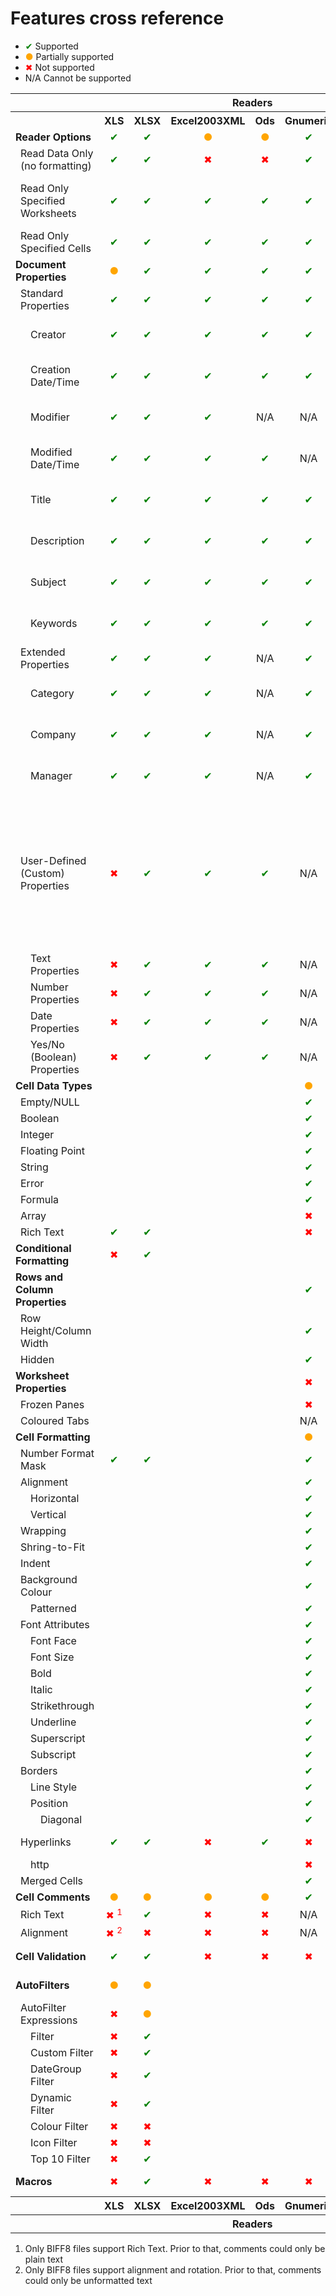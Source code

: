# Features cross reference

- <span style="text-align: center; color: green;">✔</span> Supported
- <span style="text-align: center; color: orange;">●</span> Partially supported
- <span style="text-align: center; color: red;">✖</span> Not supported
- N/A Cannot be supported

<table class="features-cross-reference">
	<tr>
		<th></th>
		<th colspan="7">Readers</th>
		<th colspan="6">Writers</th>
		<th colspan="2">Methods</th>
	</tr>
	<tr>
		<th></th>
		<th>XLS</th>
		<th>XLSX</th>
		<th>Excel2003XML</th>
		<th>Ods</th>
		<th>Gnumeric</th>
		<th>CSV</th>
		<th>SYLK</th>
		<th>XLS</th>
		<th>XLSX</th>
		<th>Ods</th>
		<th>CSV</th>
		<th>HTML</th>
		<th>PDF</th>
		<th>Getters</th>
		<th>Setters</th>
	</tr>
	<tr>
        <td><strong>Reader Options</strong></td>
		<td style="text-align: center; color: green;">✔</td>
		<td style="text-align: center; color: green;">✔</td>
		<td style="text-align: center; color: orange;">●</td>
		<td style="text-align: center; color: orange;">●</td>
		<td style="text-align: center; color: green;">✔</td>
		<td style="text-align: center;">N/A</td>
		<td style="text-align: center;">N/A</td>
		<td style="text-align: center;">N/A</td>
		<td style="text-align: center;">N/A</td>
		<td style="text-align: center;">N/A</td>
		<td style="text-align: center;">N/A</td>
		<td style="text-align: center;">N/A</td>
		<td style="text-align: center;">N/A</td>
		<td></td>
		<td></td>
	</tr>
	<tr>
		<td style="padding-left: 1em;">Read Data Only (no formatting)</td>
		<td style="text-align: center; color: green;">✔</td>
		<td style="text-align: center; color: green;">✔</td>
		<td style="text-align: center; color: red;">✖</td>
		<td style="text-align: center; color: red;">✖</td>
		<td style="text-align: center; color: green;">✔</td>
		<td style="text-align: center;">N/A</td>
		<td style="text-align: center;">N/A</td>
		<td style="text-align: center;">N/A</td>
		<td style="text-align: center;">N/A</td>
		<td style="text-align: center;">N/A</td>
		<td style="text-align: center;">N/A</td>
		<td style="text-align: center;">N/A</td>
		<td style="text-align: center;">N/A</td>
		<td>$reader-&gt;getReadDataOnly()</td>
		<td>$reader-&gt;setReadDataOnly()</td>
	</tr>
	<tr>
		<td style="padding-left: 1em;">Read Only Specified Worksheets</td>
		<td style="text-align: center; color: green;">✔</td>
		<td style="text-align: center; color: green;">✔</td>
		<td style="text-align: center; color: green;">✔</td>
		<td style="text-align: center; color: green;">✔</td>
		<td style="text-align: center; color: green;">✔</td>
		<td style="text-align: center;">N/A</td>
		<td style="text-align: center;">N/A</td>
		<td style="text-align: center;">N/A</td>
		<td style="text-align: center;">N/A</td>
		<td style="text-align: center;">N/A</td>
		<td style="text-align: center;">N/A</td>
		<td style="text-align: center;">N/A</td>
		<td style="text-align: center;">N/A</td>
		<td>$reader-&gt;getLoadSheetsOnly()</td>
		<td>$reader-&gt;setLoadSheetsOnly()<br>$reader-&gt;setLoadAllSheets()</td>
	</tr>
	<tr>
		<td style="padding-left: 1em;">Read Only Specified Cells</td>
		<td style="text-align: center; color: green;">✔</td>
		<td style="text-align: center; color: green;">✔</td>
		<td style="text-align: center; color: green;">✔</td>
		<td style="text-align: center; color: green;">✔</td>
		<td style="text-align: center; color: green;">✔</td>
		<td style="text-align: center;">N/A</td>
		<td style="text-align: center;">N/A</td>
		<td style="text-align: center;">N/A</td>
		<td style="text-align: center;">N/A</td>
		<td style="text-align: center;">N/A</td>
		<td style="text-align: center;">N/A</td>
		<td style="text-align: center;">N/A</td>
		<td style="text-align: center;">N/A</td>
		<td>$reader-&gt;getReadFilter()</td>
		<td>$reader-&gt;setReadFilter()</td>
	</tr>
	<tr>
		<td><strong>Document Properties</strong></td>
		<td style="text-align: center; color: orange;">●</td>
		<td style="text-align: center; color: green;">✔</td>
		<td style="text-align: center; color: green;">✔</td>
		<td style="text-align: center; color: green;">✔</td>
		<td style="text-align: center; color: green;">✔</td>
		<td style="text-align: center;">N/A</td>
		<td style="text-align: center;">N/A</td>
		<td style="text-align: center; color: orange;">●</td>
		<td style="text-align: center; color: green;">✔</td>
		<td style="text-align: center; color: green;">✔</td>
		<td style="text-align: center;">N/A</td>
		<td style="text-align: center;">N/A</td>
		<td style="text-align: center; color: orange;">●</td>
		<td></td>
		<td></td>
	</tr>
	<tr>
		<td style="padding-left: 1em;">Standard Properties</td>
		<td style="text-align: center; color: green;">✔</td>
		<td style="text-align: center; color: green;">✔</td>
		<td style="text-align: center; color: green;">✔</td>
		<td style="text-align: center; color: green;">✔</td>
		<td style="text-align: center; color: green;">✔</td>
		<td style="text-align: center;">N/A</td>
		<td style="text-align: center;">N/A</td>
		<td style="text-align: center; color: green;">✔</td>
		<td style="text-align: center; color: green;">✔</td>
		<td style="text-align: center; color: orange;">●</td>
		<td style="text-align: center;">N/A</td>
		<td style="text-align: center;">N/A</td>
		<td style="text-align: center; color: orange;">●</td>
		<td></td>
		<td></td>
	</tr>
	<tr>
		<td style="padding-left: 2em;">Creator</td>
		<td style="text-align: center; color: green;">✔</td>
		<td style="text-align: center; color: green;">✔</td>
		<td style="text-align: center; color: green;">✔</td>
		<td style="text-align: center; color: green;">✔</td>
		<td style="text-align: center; color: green;">✔</td>
		<td style="text-align: center;">N/A</td>
		<td style="text-align: center;">N/A</td>
		<td style="text-align: center; color: green;">✔</td>
		<td style="text-align: center; color: green;">✔</td>
		<td style="text-align: center; color: green;">✔</td>
		<td style="text-align: center;">N/A</td>
		<td style="text-align: center; color: green;">✔</td>
		<td style="text-align: center; color: green;">✔</td>
		<td>$spreadsheet-&gt;getProperties()-&gt;getCreator()</td>
		<td>$spreadsheet-&gt;getProperties()-&gt;setCreator()</td>
	</tr>
	<tr>
		<td style="padding-left: 2em;">Creation Date/Time</td>
        <td style="text-align: center; color: green;">✔</td>
		<td style="text-align: center; color: green;">✔</td>
		<td style="text-align: center; color: green;">✔</td>
		<td style="text-align: center; color: green;">✔</td>
		<td style="text-align: center; color: green;">✔</td>
		<td style="text-align: center;">N/A</td>
		<td style="text-align: center;">N/A</td>
		<td style="text-align: center; color: green;">✔</td>
		<td style="text-align: center; color: green;">✔</td>
		<td style="text-align: center; color: green;">✔</td>
		<td style="text-align: center;">N/A</td>
		<td style="text-align: center;">N/A</td>
		<td style="text-align: center; color: red;">✖</td>
		<td>$spreadsheet-&gt;getProperties()-&gt;getCreated()</td>
		<td>$spreadsheet-&gt;getProperties()-&gt;setCreated()</td>
	</tr>
	<tr>
		<td style="padding-left: 2em;">Modifier</td>
		<td style="text-align: center; color: green;">✔</td>
		<td style="text-align: center; color: green;">✔</td>
		<td style="text-align: center; color: green;">✔</td>
		<td style="text-align: center;">N/A</td>
		<td style="text-align: center;">N/A</td>
		<td style="text-align: center;">N/A</td>
		<td style="text-align: center;">N/A</td>
		<td style="text-align: center; color: green;">✔</td>
		<td style="text-align: center; color: green;">✔</td>
		<td style="text-align: center; color: red;">✖</td>
		<td style="text-align: center;">N/A</td>
		<td style="text-align: center;">N/A</td>
		<td style="text-align: center; color: red;">✖</td>
		<td>$spreadsheet-&gt;getProperties()-&gt;getLastModifiedBy()</td>
		<td>$spreadsheet-&gt;getProperties()-&gt;setLastModifiedBy()</td>
	</tr>
	<tr>
		<td style="padding-left: 2em;">Modified Date/Time</td>
		<td style="text-align: center; color: green;">✔</td>
		<td style="text-align: center; color: green;">✔</td>
		<td style="text-align: center; color: green;">✔</td>
		<td style="text-align: center; color: green;">✔</td>
		<td style="text-align: center;">N/A</td>
		<td style="text-align: center;">N/A</td>
		<td style="text-align: center;">N/A</td>
		<td style="text-align: center; color: green;">✔</td>
		<td style="text-align: center; color: green;">✔</td>
		<td style="text-align: center; color: red;">✖</td>
		<td style="text-align: center;">N/A</td>
		<td style="text-align: center;">N/A</td>
		<td style="text-align: center; color: red;">✖</td>
		<td>$spreadsheet-&gt;getProperties()-&gt;getModified()</td>
		<td>$spreadsheet-&gt;getProperties()-&gt;setModified()</td>
	</tr>
	<tr>
		<td style="padding-left: 2em;">Title</td>
		<td style="text-align: center; color: green;">✔</td>
		<td style="text-align: center; color: green;">✔</td>
		<td style="text-align: center; color: green;">✔</td>
		<td style="text-align: center; color: green;">✔</td>
		<td style="text-align: center; color: green;">✔</td>
		<td style="text-align: center;">N/A</td>
		<td style="text-align: center;">N/A</td>
		<td style="text-align: center; color: green;">✔</td>
		<td style="text-align: center; color: green;">✔</td>
		<td style="text-align: center; color: green;">✔</td>
		<td style="text-align: center;">N/A</td>
		<td style="text-align: center; color: green;">✔</td>
		<td style="text-align: center; color: green;">✔</td>
		<td>$spreadsheet-&gt;getProperties()-&gt;getTitle()</td>
		<td>$spreadsheet-&gt;getProperties()-&gt;setTitle()</td>
	</tr>
	<tr>
		<td style="padding-left: 2em;">Description</td>
		<td style="text-align: center; color: green;">✔</td>
		<td style="text-align: center; color: green;">✔</td>
		<td style="text-align: center; color: green;">✔</td>
		<td style="text-align: center; color: green;">✔</td>
		<td style="text-align: center; color: green;">✔</td>
		<td style="text-align: center;">N/A</td>
		<td style="text-align: center;">N/A</td>
		<td style="text-align: center; color: green;">✔</td>
		<td style="text-align: center; color: green;">✔</td>
		<td style="text-align: center; color: green;">✔</td>
		<td style="text-align: center;">N/A</td>
		<td style="text-align: center;">N/A</td>
		<td style="text-align: center; color: red;">✖</td>
		<td>$spreadsheet-&gt;getProperties()-&gt;getDescription()</td>
		<td>$spreadsheet-&gt;getProperties()-&gt;setDescription()</td>
	</tr>
	<tr>
		<td style="padding-left: 2em;">Subject</td>
		<td style="text-align: center; color: green;">✔</td>
		<td style="text-align: center; color: green;">✔</td>
		<td style="text-align: center; color: green;">✔</td>
		<td style="text-align: center; color: green;">✔</td>
		<td style="text-align: center; color: green;">✔</td>
		<td style="text-align: center;">N/A</td>
		<td style="text-align: center;">N/A</td>
		<td style="text-align: center; color: green;">✔</td>
		<td style="text-align: center; color: green;">✔</td>
		<td style="text-align: center; color: green;">✔</td>
		<td style="text-align: center;">N/A</td>
		<td style="text-align: center; color: green;">✔</td>
		<td style="text-align: center; color: green;">✔</td>
		<td>$spreadsheet-&gt;getProperties()-&gt;getSubject()</td>
		<td>$spreadsheet-&gt;getProperties()-&gt;setSubject()</td>
	</tr>
	<tr>
		<td style="padding-left: 2em;">Keywords</td>
		<td style="text-align: center; color: green;">✔</td>
		<td style="text-align: center; color: green;">✔</td>
		<td style="text-align: center; color: green;">✔</td>
		<td style="text-align: center; color: green;">✔</td>
		<td style="text-align: center; color: green;">✔</td>
		<td style="text-align: center;">N/A</td>
		<td style="text-align: center;">N/A</td>
		<td style="text-align: center; color: green;">✔</td>
		<td style="text-align: center; color: green;">✔</td>
		<td style="text-align: center; color: green;">✔</td>
		<td style="text-align: center;">N/A</td>
		<td style="text-align: center; color: green;">✔</td>
		<td style="text-align: center; color: green;">✔</td>
		<td>$spreadsheet-&gt;getProperties()-&gt;getKeywords()</td>
		<td>$spreadsheet-&gt;getProperties()-&gt;setKeywords()</td>
	</tr>
	<tr>
		<td style="padding-left: 1em;">Extended Properties</td>
		<td style="text-align: center; color: green;">✔</td>
		<td style="text-align: center; color: green;">✔</td>
		<td style="text-align: center; color: green;">✔</td>
		<td style="text-align: center;">N/A</td>
		<td style="text-align: center; color: green;">✔</td>
		<td style="text-align: center;">N/A</td>
		<td style="text-align: center;">N/A</td>
		<td></td>
		<td style="text-align: center; color: green;">✔</td>
		<td style="text-align: center; color: orange;">●</td>
		<td style="text-align: center;">N/A</td>
		<td style="text-align: center;">N/A</td>
		<td></td>
		<td></td>
		<td></td>
	</tr>
	<tr>
		<td style="padding-left: 2em;">Category</td>
		<td style="text-align: center; color: green;">✔</td>
		<td style="text-align: center; color: green;">✔</td>
		<td style="text-align: center; color: green;">✔</td>
		<td style="text-align: center;">N/A</td>
		<td style="text-align: center; color: green;">✔</td>
		<td style="text-align: center;">N/A</td>
		<td style="text-align: center;">N/A</td>
		<td></td>
		<td style="text-align: center; color: green;">✔</td>
		<td style="text-align: center; color: green;">✔</td>
		<td style="text-align: center;">N/A</td>
		<td style="text-align: center;">N/A</td>
		<td></td>
		<td>$spreadsheet-&gt;getProperties()-&gt;getCategory()</td>
		<td>$spreadsheet-&gt;getProperties()-&gt;setCategory()</td>
	</tr>
	<tr>
		<td style="padding-left: 2em;">Company</td>
		<td style="text-align: center; color: green;">✔</td>
		<td style="text-align: center; color: green;">✔</td>
		<td style="text-align: center; color: green;">✔</td>
		<td style="text-align: center;">N/A</td>
		<td style="text-align: center; color: green;">✔</td>
		<td style="text-align: center;">N/A</td>
		<td style="text-align: center;">N/A</td>
		<td></td>
		<td style="text-align: center; color: green;">✔</td>
		<td style="text-align: center; color: green;">✔</td>
		<td style="text-align: center;">N/A</td>
		<td style="text-align: center;">N/A</td>
		<td></td>
		<td>$spreadsheet-&gt;getProperties()-&gt;getCompany()</td>
		<td>$spreadsheet-&gt;getProperties()-&gt;setCompany()</td>
	</tr>
	<tr>
		<td style="padding-left: 2em;">Manager</td>
		<td style="text-align: center; color: green;">✔</td>
		<td style="text-align: center; color: green;">✔</td>
		<td style="text-align: center; color: green;">✔</td>
		<td style="text-align: center;">N/A</td>
		<td style="text-align: center; color: green;">✔</td>
		<td style="text-align: center;">N/A</td>
		<td style="text-align: center;">N/A</td>
		<td></td>
		<td style="text-align: center; color: green;">✔</td>
		<td style="text-align: center; color: red;">✖</td>
        <td style="text-align: center;">N/A</td>
		<td style="text-align: center;">N/A</td>
		<td></td>
		<td>$spreadsheet-&gt;getProperties()-&gt;getManager()</td>
		<td>$spreadsheet-&gt;getProperties()-&gt;setManager()</td>
	</tr>
	<tr>
		<td style="padding-left: 1em;">User-Defined (Custom) Properties</td>
		<td style="text-align: center; color: red;">✖</td>
		<td style="text-align: center; color: green;">✔</td>
		<td style="text-align: center; color: green;">✔</td>
		<td style="text-align: center; color: green;">✔</td>
		<td style="text-align: center;">N/A</td>
		<td style="text-align: center;">N/A</td>
		<td style="text-align: center;">N/A</td>
		<td></td>
		<td style="text-align: center; color: green;">✔</td>
		<td style="text-align: center; color: red;">✖</td>
		<td style="text-align: center;">N/A</td>
		<td style="text-align: center;">N/A</td>
		<td></td>
		<td>$spreadsheet-&gt;getProperties()-&gt;getCustomProperties()<br>$spreadsheet-&gt;getProperties()-&gt;isCustomPropertySet()<br>$spreadsheet-&gt;getProperties()-&gt;getCustomPropertyValue()<br>$spreadsheet-&gt;getProperties()-&gt;getCustomPropertyType()</td>
		<td>$spreadsheet-&gt;getProperties()-&gt;setCustomProperty()</td>
	</tr>
	<tr>
		<td style="padding-left: 2em;">Text Properties</td>
		<td style="text-align: center; color: red;">✖</td>
		<td style="text-align: center; color: green;">✔</td>
		<td style="text-align: center; color: green;">✔</td>
		<td style="text-align: center; color: green;">✔</td>
		<td style="text-align: center;">N/A</td>
		<td style="text-align: center;">N/A</td>
		<td style="text-align: center;">N/A</td>
		<td></td>
		<td style="text-align: center; color: green;">✔</td>
		<td style="text-align: center; color: red;">✖</td>
		<td style="text-align: center;">N/A</td>
		<td style="text-align: center;">N/A</td>
		<td></td>
		<td></td>
		<td></td>
	</tr>
	<tr>
		<td style="padding-left: 2em;">Number Properties</td>
		<td style="text-align: center; color: red;">✖</td>
		<td style="text-align: center; color: green;">✔</td>
		<td style="text-align: center; color: green;">✔</td>
		<td style="text-align: center; color: green;">✔</td>
		<td style="text-align: center;">N/A</td>
		<td style="text-align: center;">N/A</td>
		<td style="text-align: center;">N/A</td>
		<td></td>
		<td style="text-align: center; color: green;">✔</td>
		<td style="text-align: center; color: red;">✖</td>
		<td style="text-align: center;">N/A</td>
		<td style="text-align: center;">N/A</td>
		<td></td>
		<td></td>
		<td></td>
	</tr>
	<tr>
		<td style="padding-left: 2em;">Date Properties</td>
		<td style="text-align: center; color: red;">✖</td>
		<td style="text-align: center; color: green;">✔</td>
		<td style="text-align: center; color: green;">✔</td>
		<td style="text-align: center; color: green;">✔</td>
		<td style="text-align: center;">N/A</td>
		<td style="text-align: center;">N/A</td>
		<td style="text-align: center;">N/A</td>
		<td></td>
		<td style="text-align: center; color: green;">✔</td>
		<td style="text-align: center; color: red;">✖</td>
		<td style="text-align: center;">N/A</td>
		<td style="text-align: center;">N/A</td>
		<td></td>
		<td></td>
		<td></td>
	</tr>
	<tr>
		<td style="padding-left: 2em;">Yes/No (Boolean) Properties</td>
		<td style="text-align: center; color: red;">✖</td>
		<td style="text-align: center; color: green;">✔</td>
		<td style="text-align: center; color: green;">✔</td>
		<td style="text-align: center; color: green;">✔</td>
		<td style="text-align: center;">N/A</td>
		<td style="text-align: center;">N/A</td>
		<td style="text-align: center;">N/A</td>
		<td></td>
		<td style="text-align: center; color: green;">✔</td>
		<td style="text-align: center; color: red;">✖</td>
		<td style="text-align: center;">N/A</td>
		<td style="text-align: center;">N/A</td>
		<td></td>
		<td></td>
		<td></td>
	</tr>
	<tr>
		<td><strong>Cell Data Types</strong></td>
		<td></td>
		<td></td>
		<td></td>
		<td></td>
		<td style="text-align: center; color: orange;">●</td>
		<td></td>
		<td></td>
		<td style="text-align: center; color: orange;">●</td>
		<td></td>
		<td></td>
		<td></td>
		<td></td>
		<td></td>
		<td></td>
	</tr>
	<tr>
		<td style="padding-left: 1em;">Empty/NULL</td>
		<td></td>
		<td></td>
		<td></td>
		<td></td>
		<td style="text-align: center; color: green;">✔</td>
		<td></td>
		<td></td>
		<td></td>
		<td></td>
		<td></td>
		<td></td>
		<td></td>
		<td></td>
		<td></td>
		<td></td>
	</tr>
	<tr>
		<td style="padding-left: 1em;">Boolean</td>
		<td></td>
		<td></td>
		<td></td>
		<td></td>
		<td style="text-align: center; color: green;">✔</td>
		<td></td>
		<td></td>
		<td></td>
		<td></td>
		<td></td>
		<td></td>
		<td></td>
		<td></td>
		<td></td>
		<td></td>
	</tr>
	<tr>
		<td style="padding-left: 1em;">Integer</td>
		<td></td>
		<td></td>
		<td></td>
		<td></td>
		<td style="text-align: center; color: green;">✔</td>
		<td></td>
		<td></td>
		<td></td>
		<td></td>
		<td></td>
		<td></td>
		<td></td>
		<td></td>
		<td></td>
		<td></td>
	</tr>
	<tr>
		<td style="padding-left: 1em;">Floating Point</td>
		<td></td>
		<td></td>
		<td></td>
		<td></td>
		<td style="text-align: center; color: green;">✔</td>
		<td></td>
		<td></td>
		<td></td>
		<td></td>
		<td></td>
		<td></td>
		<td></td>
		<td></td>
		<td></td>
		<td></td>
	</tr>
	<tr>
		<td style="padding-left: 1em;">String</td>
		<td></td>
		<td></td>
		<td></td>
		<td></td>
		<td style="text-align: center; color: green;">✔</td>
		<td></td>
		<td></td>
		<td></td>
		<td></td>
		<td></td>
		<td></td>
		<td></td>
		<td></td>
		<td></td>
		<td></td>
	</tr>
	<tr>
		<td style="padding-left: 1em;">Error</td>
		<td></td>
		<td></td>
		<td></td>
		<td></td>
		<td style="text-align: center; color: green;">✔</td>
		<td></td>
		<td></td>
		<td></td>
		<td></td>
		<td></td>
		<td></td>
		<td></td>
		<td></td>
		<td></td>
		<td></td>
	</tr>
	<tr>
		<td style="padding-left: 1em;">Formula</td>
		<td></td>
		<td></td>
		<td></td>
		<td></td>
		<td style="text-align: center; color: green;">✔</td>
		<td></td>
		<td></td>
		<td></td>
		<td></td>
		<td></td>
		<td></td>
		<td></td>
		<td></td>
		<td></td>
		<td></td>
	</tr>
	<tr>
		<td style="padding-left: 1em;">Array</td>
		<td></td>
		<td></td>
		<td></td>
		<td></td>
		<td style="text-align: center; color: red;">✖</td>
		<td></td>
		<td></td>
		<td></td>
		<td></td>
		<td></td>
		<td></td>
		<td></td>
		<td></td>
		<td></td>
		<td></td>
	</tr>
	<tr>
		<td style="padding-left: 1em;">Rich Text</td>
		<td style="text-align: center; color: green;">✔</td>
		<td style="text-align: center; color: green;">✔</td>
		<td></td>
		<td></td>
		<td style="text-align: center; color: red;">✖</td>
		<td style="text-align: center;">N/A</td>
		<td></td>
		<td style="text-align: center; color: red;">✖</td>
		<td style="text-align: center; color: green;">✔</td>
		<td></td>
		<td style="text-align: center;">N/A</td>
		<td></td>
		<td></td>
		<td></td>
		<td></td>
	</tr>
	<tr>
		<td><strong>Conditional Formatting</strong></td>
		<td style="text-align: center; color: red;">✖</td>
		<td style="text-align: center; color: green;">✔</td>
		<td></td>
		<td></td>
		<td></td>
		<td style="text-align: center;">N/A</td>
		<td></td>
		<td style="text-align: center; color: red;">✖</td>
		<td style="text-align: center; color: green;">✔</td>
		<td style="text-align: center;">N/A</td>
		<td></td>
		<td></td>
		<td></td>
		<td></td>
		<td></td>
	</tr>
	<tr>
		<td><strong>Rows and Column Properties</strong></td>
		<td></td>
		<td></td>
		<td></td>
		<td></td>
		<td style="text-align: center; color: green;">✔</td>
		<td></td>
		<td></td>
		<td></td>
		<td></td>
		<td></td>
		<td></td>
		<td></td>
		<td></td>
		<td></td>
		<td></td>
	</tr>
	<tr>
		<td style="padding-left: 1em;">Row Height/Column Width</td>
		<td></td>
		<td></td>
		<td></td>
		<td></td>
		<td style="text-align: center; color: green;">✔</td>
		<td></td>
		<td></td>
		<td></td>
		<td></td>
		<td></td>
		<td></td>
		<td></td>
		<td></td>
		<td></td>
		<td></td>
	</tr>
	<tr>
		<td style="padding-left: 1em;">Hidden</td>
		<td></td>
		<td></td>
		<td></td>
		<td></td>
		<td style="text-align: center; color: green;">✔</td>
		<td></td>
		<td></td>
		<td></td>
		<td></td>
		<td></td>
		<td></td>
		<td></td>
		<td></td>
		<td></td>
		<td></td>
	</tr>
	<tr>
		<td><strong>Worksheet Properties</strong></td>
		<td></td>
		<td></td>
		<td></td>
		<td></td>
		<td style="text-align: center; color: red;">✖</td>
		<td></td>
		<td></td>
		<td></td>
		<td></td>
		<td></td>
		<td></td>
		<td></td>
		<td></td>
		<td></td>
		<td></td>
	</tr>
	<tr>
		<td style="padding-left: 1em;">Frozen Panes</td>
		<td></td>
		<td></td>
		<td></td>
		<td></td>
		<td style="text-align: center; color: red;">✖</td>
		<td></td>
		<td></td>
		<td></td>
		<td></td>
		<td></td>
		<td></td>
		<td></td>
		<td></td>
		<td></td>
		<td></td>
	</tr>
	<tr>
		<td style="padding-left: 1em;">Coloured Tabs</td>
		<td></td>
		<td></td>
		<td></td>
		<td></td>
		<td style="text-align: center;">N/A</td>
		<td></td>
		<td></td>
		<td></td>
		<td></td>
		<td></td>
		<td></td>
		<td></td>
		<td></td>
		<td></td>
		<td></td>
	</tr>
	<tr>
		<td><strong>Cell Formatting</strong></td>
		<td></td>
		<td></td>
		<td></td>
		<td></td>
		<td style="text-align: center; color: orange;">●</td>
		<td></td>
		<td></td>
		<td></td>
		<td></td>
		<td></td>
		<td></td>
		<td></td>
		<td></td>
		<td></td>
		<td></td>
	</tr>
	<tr>
		<td style="padding-left: 1em;">Number Format Mask</td>
		<td style="text-align: center; color: green;">✔</td>
		<td style="text-align: center; color: green;">✔</td>
		<td></td>
		<td></td>
		<td style="text-align: center; color: green;">✔</td>
		<td></td>
		<td></td>
		<td></td>
		<td></td>
		<td></td>
		<td></td>
		<td></td>
		<td></td>
		<td></td>
		<td></td>
	</tr>
	<tr>
		<td style="padding-left: 1em;">Alignment</td>
		<td></td>
		<td></td>
		<td></td>
		<td></td>
		<td style="text-align: center; color: green;">✔</td>
		<td></td>
		<td></td>
		<td></td>
		<td></td>
		<td></td>
		<td></td>
		<td></td>
		<td></td>
		<td></td>
		<td></td>
	</tr>
	<tr>
		<td style="padding-left: 2em;">Horizontal</td>
		<td></td>
		<td></td>
		<td></td>
		<td></td>
		<td style="text-align: center; color: green;">✔</td>
		<td></td>
		<td></td>
		<td></td>
		<td></td>
		<td></td>
		<td></td>
		<td></td>
		<td></td>
		<td></td>
		<td></td>
	</tr>
	<tr>
		<td style="padding-left: 2em;">Vertical</td>
		<td></td>
		<td></td>
		<td></td>
		<td></td>
		<td style="text-align: center; color: green;">✔</td>
		<td></td>
		<td></td>
		<td></td>
		<td></td>
		<td></td>
		<td></td>
		<td></td>
		<td></td>
		<td></td>
		<td></td>
	</tr>
	<tr>
		<td style="padding-left: 1em;">Wrapping</td>
		<td></td>
		<td></td>
		<td></td>
		<td></td>
		<td style="text-align: center; color: green;">✔</td>
		<td></td>
		<td></td>
		<td></td>
		<td></td>
		<td></td>
		<td></td>
		<td></td>
		<td></td>
		<td></td>
		<td></td>
	</tr>
	<tr>
		<td style="padding-left: 1em;">Shring-to-Fit</td>
		<td></td>
		<td></td>
		<td></td>
		<td></td>
		<td style="text-align: center; color: green;">✔</td>
		<td></td>
		<td></td>
		<td></td>
		<td></td>
		<td></td>
		<td></td>
		<td></td>
		<td></td>
		<td></td>
		<td></td>
	</tr>
	<tr>
		<td style="padding-left: 1em;">Indent</td>
		<td></td>
		<td></td>
		<td></td>
		<td></td>
		<td style="text-align: center; color: green;">✔</td>
		<td></td>
		<td></td>
		<td></td>
		<td></td>
		<td></td>
		<td></td>
		<td></td>
		<td></td>
		<td></td>
		<td></td>
	</tr>
	<tr>
		<td style="padding-left: 1em;">Background Colour</td>
		<td></td>
		<td></td>
		<td></td>
		<td></td>
		<td style="text-align: center; color: green;">✔</td>
		<td></td>
		<td></td>
		<td></td>
		<td></td>
		<td></td>
		<td></td>
		<td></td>
		<td></td>
		<td></td>
		<td></td>
	</tr>
	<tr>
		<td style="padding-left: 2em;">Patterned</td>
		<td></td>
		<td></td>
		<td></td>
		<td></td>
		<td style="text-align: center; color: green;">✔</td>
		<td></td>
		<td></td>
		<td></td>
		<td></td>
		<td></td>
		<td></td>
		<td></td>
		<td></td>
		<td></td>
		<td></td>
	</tr>
	<tr>
		<td style="padding-left: 1em;">Font Attributes</td>
		<td></td>
		<td></td>
		<td></td>
		<td></td>
		<td style="text-align: center; color: green;">✔</td>
		<td></td>
		<td></td>
		<td></td>
		<td></td>
		<td style="text-align: center; color: orange;">●</td>
		<td></td>
		<td></td>
		<td></td>
		<td></td>
		<td></td>
	</tr>
	<tr>
		<td style="padding-left: 2em;">Font Face</td>
		<td></td>
		<td></td>
		<td></td>
		<td></td>
		<td style="text-align: center; color: green;">✔</td>
		<td></td>
		<td></td>
		<td></td>
		<td></td>
		<td style="text-align: center; color: green;">✔</td>
		<td></td>
		<td></td>
		<td></td>
		<td></td>
		<td></td>
	</tr>
	<tr>
		<td style="padding-left: 2em;">Font Size</td>
		<td></td>
		<td></td>
		<td></td>
		<td></td>
		<td style="text-align: center; color: green;">✔</td>
		<td></td>
		<td></td>
		<td></td>
		<td></td>
		<td style="text-align: center; color: green;">✔</td>
		<td></td>
		<td></td>
		<td></td>
		<td></td>
		<td></td>
	</tr>
	<tr>
		<td style="padding-left: 2em;">Bold</td>
		<td></td>
		<td></td>
		<td></td>
		<td></td>
		<td style="text-align: center; color: green;">✔</td>
		<td></td>
		<td></td>
		<td></td>
		<td></td>
		<td style="text-align: center; color: green;">✔</td>
		<td></td>
		<td></td>
		<td></td>
		<td></td>
		<td></td>
	</tr>
	<tr>
		<td style="padding-left: 2em;">Italic</td>
		<td></td>
		<td></td>
		<td></td>
		<td></td>
		<td style="text-align: center; color: green;">✔</td>
		<td></td>
		<td></td>
		<td></td>
		<td></td>
		<td style="text-align: center; color: green;">✔</td>
		<td></td>
		<td></td>
		<td></td>
		<td></td>
		<td></td>
	</tr>
	<tr>
		<td style="padding-left: 2em;">Strikethrough</td>
		<td></td>
		<td></td>
		<td></td>
		<td></td>
		<td style="text-align: center; color: green;">✔</td>
		<td></td>
		<td></td>
		<td></td>
		<td></td>
		<td style="text-align: center; color: red;">✖</td>
		<td></td>
		<td></td>
		<td></td>
		<td></td>
		<td></td>
	</tr>
	<tr>
		<td style="padding-left: 2em;">Underline</td>
		<td></td>
		<td></td>
		<td></td>
		<td></td>
		<td style="text-align: center; color: green;">✔</td>
		<td></td>
		<td></td>
		<td></td>
		<td></td>
		<td style="text-align: center; color: green;">✔</td>
		<td></td>
		<td></td>
		<td></td>
		<td></td>
		<td></td>
	</tr>
	<tr>
		<td style="padding-left: 2em;">Superscript</td>
		<td></td>
		<td></td>
		<td></td>
		<td></td>
		<td style="text-align: center; color: green;">✔</td>
		<td></td>
		<td></td>
		<td></td>
		<td></td>
		<td style="text-align: center; color: red;">✖</td>
		<td></td>
		<td></td>
		<td></td>
		<td></td>
		<td></td>
	</tr>
	<tr>
		<td style="padding-left: 2em;">Subscript</td>
		<td></td>
		<td></td>
		<td></td>
		<td></td>
		<td style="text-align: center; color: green;">✔</td>
		<td></td>
		<td></td>
		<td></td>
		<td></td>
		<td style="text-align: center; color: red;">✖</td>
		<td></td>
		<td></td>
		<td></td>
		<td></td>
		<td></td>
	</tr>
	<tr>
		<td style="padding-left: 1em;">Borders</td>
		<td></td>
		<td></td>
		<td></td>
		<td></td>
		<td style="text-align: center; color: green;">✔</td>
		<td></td>
		<td></td>
		<td></td>
		<td></td>
		<td></td>
		<td></td>
		<td></td>
		<td></td>
		<td></td>
		<td></td>
	</tr>
	<tr>
		<td style="padding-left: 2em;">Line Style</td>
		<td></td>
		<td></td>
		<td></td>
		<td></td>
		<td style="text-align: center; color: green;">✔</td>
		<td></td>
		<td></td>
		<td></td>
		<td></td>
		<td></td>
		<td></td>
		<td></td>
		<td></td>
		<td></td>
		<td></td>
	</tr>
	<tr>
		<td style="padding-left: 2em;">Position</td>
		<td></td>
		<td></td>
		<td></td>
		<td></td>
		<td style="text-align: center; color: green;">✔</td>
		<td></td>
		<td></td>
		<td></td>
		<td></td>
		<td></td>
		<td></td>
		<td></td>
		<td></td>
		<td></td>
		<td></td>
	</tr>
	<tr>
		<td style="padding-left: 3em;">Diagonal</td>
		<td></td>
		<td></td>
		<td></td>
		<td></td>
		<td style="text-align: center; color: green;">✔</td>
		<td></td>
		<td></td>
		<td></td>
		<td></td>
		<td></td>
		<td></td>
		<td></td>
		<td></td>
		<td></td>
		<td></td>
	</tr>
	<tr>
		<td style="padding-left: 1em;">Hyperlinks</td>
		<td style="text-align: center; color: green;">✔</td>
		<td style="text-align: center; color: green;">✔</td>
		<td style="text-align: center; color: red;">✖</td>
		<td style="text-align: center; color: green;">✔</td>
		<td style="text-align: center; color: red;">✖</td>
		<td style="text-align: center; color: red;">✖</td>
		<td style="text-align: center; color: red;">✖</td>
		<td style="text-align: center; color: green;">✔</td>
		<td style="text-align: center; color: green;">✔</td>
		<td style="text-align: center; color: red;">✖</td>
		<td style="text-align: center; color: red;">✖</td>
		<td style="text-align: center; color: green;">✔</td>
		<td style="text-align: center; color: red;">✖</td>
		<td>$cell->getHyperlink()->getUrl($url)</td>
		<td>$cell->getHyperlink()->setUrl($url)</td>
	</tr>
	<tr>
		<td style="padding-left: 2em;">http</td>
		<td></td>
		<td></td>
		<td></td>
		<td></td>
		<td style="text-align: center; color: red;">✖</td>
		<td></td>
		<td></td>
		<td></td>
		<td></td>
		<td></td>
		<td></td>
		<td></td>
		<td></td>
		<td></td>
		<td></td>
	</tr>
	<tr>
		<td style="padding-left: 1em;">Merged Cells</td>
		<td></td>
		<td></td>
		<td></td>
		<td></td>
		<td style="text-align: center; color: green;">✔</td>
		<td></td>
		<td></td>
		<td></td>
		<td></td>
		<td></td>
		<td></td>
		<td></td>
		<td></td>
		<td></td>
		<td></td>
	</tr>
	<tr>
		<td><strong>Cell Comments</strong></td>
		<td style="text-align: center; color: orange;">●</td>
		<td style="text-align: center; color: orange;">●</td>
		<td style="text-align: center; color: orange;">●</td>
		<td style="text-align: center; color: orange;">●</td>
		<td style="text-align: center; color: green;">✔</td>
		<td style="text-align: center;">N/A</td>
		<td style="text-align: center;">N/A</td>
		<td style="text-align: center; color: red;">✖</td>
		<td style="text-align: center; color: orange;">●</td>
		<td style="text-align: center; color: orange;">●</td>
		<td style="text-align: center;">N/A</td>
		<td></td>
		<td style="text-align: center;">N/A</td>
		<td></td>
		<td></td>
	</tr>
	<tr>
		<td style="padding-left: 1em;">Rich Text</td>
        <td style="text-align: center; color: red;">✖ <sup>1</sup></td>
		<td style="text-align: center; color: green;">✔</td>
		<td style="text-align: center; color: red;">✖</td>
		<td style="text-align: center; color: red;">✖</td>
		<td style="text-align: center;">N/A</td>
		<td style="text-align: center;">N/A</td>
		<td style="text-align: center;">N/A</td>
		<td style="text-align: center; color: red;">✖</td>
		<td style="text-align: center; color: green;">✔</td>
		<td style="text-align: center; color: red;">✖</td>
		<td style="text-align: center;">N/A</td>
		<td></td>
		<td style="text-align: center;">N/A</td>
		<td></td>
		<td></td>
	</tr>
	<tr>
		<td style="padding-left: 1em;">Alignment</td>
        <td style="text-align: center; color: red;">✖ <sup>2</sup></td>
		<td style="text-align: center; color: red;">✖</td>
		<td style="text-align: center; color: red;">✖</td>
		<td style="text-align: center; color: red;">✖</td>
		<td style="text-align: center;">N/A</td>
		<td style="text-align: center;">N/A</td>
		<td style="text-align: center;">N/A</td>
		<td style="text-align: center; color: red;">✖</td>
		<td style="text-align: center; color: red;">✖</td>
		<td style="text-align: center; color: red;">✖</td>
		<td style="text-align: center;">N/A</td>
		<td></td>
		<td style="text-align: center;">N/A</td>
		<td></td>
		<td></td>
	</tr>
	<tr>
        <td><strong>Cell Validation</strong></td>
		<td style="text-align: center; color: green;">✔</td>
		<td style="text-align: center; color: green;">✔</td>
		<td style="text-align: center; color: red;">✖</td>
		<td style="text-align: center; color: red;">✖</td>
		<td style="text-align: center; color: red;">✖</td>
		<td style="text-align: center;">N/A</td>
		<td style="text-align: center;">N/A</td>
		<td style="text-align: center; color: green;">✔</td>
		<td style="text-align: center; color: green;">✔</td>
		<td style="text-align: center; color: red;">✖</td>
		<td style="text-align: center;">N/A</td>
		<td style="text-align: center;">N/A</td>
		<td style="text-align: center;">N/A</td>
		<td>$cell->getDataValidation()</td>
		<td>$cell->setDataValidation()</td>
	</tr>
	<tr>
		<td><strong>AutoFilters</strong></td>
		<td style="text-align: center; color: orange;">●</td>
		<td style="text-align: center; color: orange;">●</td>
		<td></td>
		<td></td>
		<td></td>
		<td></td>
		<td></td>
		<td style="text-align: center; color: orange;">●</td>
		<td style="text-align: center; color: orange;">●</td>
		<td></td>
		<td></td>
		<td></td>
		<td></td>
		<td>$sheet->getAutoFilter()</td>
		<td>$sheet->setAutoFilter()</td>
	</tr>
	<tr>
		<td style="padding-left: 1em;">AutoFilter Expressions</td>
		<td style="text-align: center; color: red;">✖</td>
		<td style="text-align: center; color: orange;">●</td>
		<td></td>
		<td></td>
		<td></td>
		<td></td>
		<td></td>
		<td style="text-align: center; color: red;">✖</td>
		<td style="text-align: center; color: orange;">●</td>
		<td></td>
		<td></td>
		<td></td>
		<td></td>
		<td></td>
		<td></td>
	</tr>
	<tr>
		<td style="padding-left: 2em;">Filter</td>
		<td style="text-align: center; color: red;">✖</td>
		<td style="text-align: center; color: green;">✔</td>
		<td></td>
		<td></td>
		<td></td>
		<td></td>
		<td></td>
		<td style="text-align: center; color: red;">✖</td>
		<td style="text-align: center; color: green;">✔</td>
		<td></td>
		<td></td>
		<td></td>
		<td></td>
		<td></td>
		<td></td>
	</tr>
	<tr>
		<td style="padding-left: 2em;">Custom Filter</td>
		<td style="text-align: center; color: red;">✖</td>
		<td style="text-align: center; color: green;">✔</td>
		<td></td>
		<td></td>
		<td></td>
		<td></td>
		<td></td>
		<td style="text-align: center; color: red;">✖</td>
		<td style="text-align: center; color: green;">✔</td>
		<td></td>
		<td></td>
		<td></td>
		<td></td>
		<td></td>
		<td></td>
	</tr>
	<tr>
		<td style="padding-left: 2em;">DateGroup Filter</td>
		<td style="text-align: center; color: red;">✖</td>
		<td style="text-align: center; color: green;">✔</td>
		<td></td>
		<td></td>
		<td></td>
		<td></td>
		<td></td>
		<td style="text-align: center; color: red;">✖</td>
		<td style="text-align: center; color: green;">✔</td>
		<td></td>
		<td></td>
		<td></td>
		<td></td>
		<td></td>
		<td></td>
	</tr>
	<tr>
		<td style="padding-left: 2em;">Dynamic Filter</td>
		<td style="text-align: center; color: red;">✖</td>
		<td style="text-align: center; color: green;">✔</td>
		<td></td>
		<td></td>
		<td></td>
		<td></td>
		<td></td>
		<td style="text-align: center; color: red;">✖</td>
		<td style="text-align: center; color: green;">✔</td>
		<td></td>
		<td></td>
		<td></td>
		<td></td>
		<td></td>
		<td></td>
	</tr>
	<tr>
		<td style="padding-left: 2em;">Colour Filter</td>
		<td style="text-align: center; color: red;">✖</td>
		<td style="text-align: center; color: red;">✖</td>
		<td></td>
		<td></td>
		<td></td>
		<td></td>
		<td></td>
		<td style="text-align: center; color: red;">✖</td>
		<td style="text-align: center; color: red;">✖</td>
		<td></td>
		<td></td>
		<td></td>
		<td></td>
		<td></td>
		<td></td>
	</tr>
	<tr>
		<td style="padding-left: 2em;">Icon Filter</td>
		<td style="text-align: center; color: red;">✖</td>
		<td style="text-align: center; color: red;">✖</td>
		<td></td>
		<td></td>
		<td></td>
		<td></td>
		<td></td>
		<td style="text-align: center; color: red;">✖</td>
		<td style="text-align: center; color: red;">✖</td>
		<td></td>
		<td></td>
		<td></td>
		<td></td>
		<td></td>
		<td></td>
	</tr>
	<tr>
		<td style="padding-left: 2em;">Top 10 Filter</td>
		<td style="text-align: center; color: red;">✖</td>
		<td style="text-align: center; color: green;">✔</td>
		<td></td>
		<td></td>
		<td></td>
		<td></td>
		<td></td>
		<td style="text-align: center; color: red;">✖</td>
		<td style="text-align: center; color: green;">✔</td>
		<td></td>
		<td></td>
		<td></td>
		<td></td>
		<td></td>
		<td></td>
	</tr>
	<tr>
		<td><strong>Macros</strong></td>
		<td style="text-align: center; color: red;">✖</td>
		<td style="text-align: center; color: green;">✔</td>
		<td style="text-align: center; color: red;">✖</td>
		<td style="text-align: center; color: red;">✖</td>
		<td style="text-align: center; color: red;">✖</td>
		<td style="text-align: center; color: red;">✖</td>
		<td style="text-align: center; color: red;">✖</td>
		<td style="text-align: center; color: red;">✖</td>
		<td style="text-align: center; color: green;">✔</td>
		<td style="text-align: center; color: red;">✖</td>
		<td style="text-align: center; color: red;">✖</td>
		<td style="text-align: center; color: red;">✖</td>
		<td style="text-align: center; color: red;">✖</td>
		<td>$spreadsheet->getMacrosCode();</td>
		<td>$spreadsheet->setMacrosCode();</td>
	</tr>
	<tr>
		<th></th>
		<th>XLS</th>
		<th>XLSX</th>
		<th>Excel2003XML</th>
		<th>Ods</th>
		<th>Gnumeric</th>
		<th>CSV</th>
		<th>SYLK</th>
		<th>XLS</th>
		<th>XLSX</th>
		<th>Ods</th>
		<th>CSV</th>
		<th>HTML</th>
		<th>PDF</th>
		<th>Getters</th>
		<th>Setters</th>
	</tr>
	<tr>
		<th></th>
		<th colspan="7">Readers</th>
		<th colspan="6">Writers</th>
		<th colspan="2">Methods</th>
	</tr>
</table>

1. Only BIFF8 files support Rich Text. Prior to that, comments could only be plain text
2. Only BIFF8 files support alignment and rotation. Prior to that, comments could only be unformatted text
